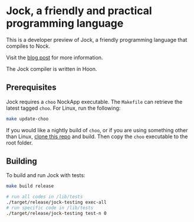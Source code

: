 # Jock, a friendly and practical programming language

This is a developer preview of Jock, a friendly programming language that compiles to Nock.

Visit the [blog post](https://zorp.io/blog/jock) for more information.

The Jock compiler is written in Hoon.

##  Prerequisites

Jock requires a `choo` NockApp executable.  The `Makefile` can retrieve the latest tagged `choo`.  For Linux, run the following:

```bash
make update-choo
```

If you would like a nightly build of `choo`, or if you are using something other than Linux, [clone this repo](https://github.com/zorp-corp/nockapp) and build.
Then copy the `choo` executable to the root folder.

## Building

To build and run Jock with tests:

```bash
make build release

# run all codes in /lib/tests
./target/release/jock-testing exec-all
# run specific code in /lib/tests
./target/release/jock-testing test-n 0
```
